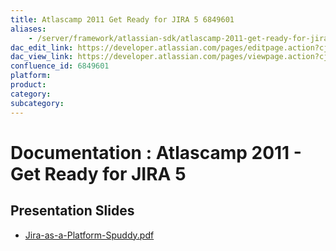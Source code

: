 ```yaml
---
title: Atlascamp 2011 Get Ready for JIRA 5 6849601
aliases:
    - /server/framework/atlassian-sdk/atlascamp-2011-get-ready-for-jira-5-6849601.html
dac_edit_link: https://developer.atlassian.com/pages/editpage.action?cjm=wozere&pageId=6849601
dac_view_link: https://developer.atlassian.com/pages/viewpage.action?cjm=wozere&pageId=6849601
confluence_id: 6849601
platform:
product:
category:
subcategory:
---
```

# Documentation : Atlascamp 2011 - Get Ready for JIRA 5

## Presentation Slides

-   [Jira-as-a-Platform-Spuddy.pdf](attachments/6849601/7078091.pdf)





















































































































































































































































